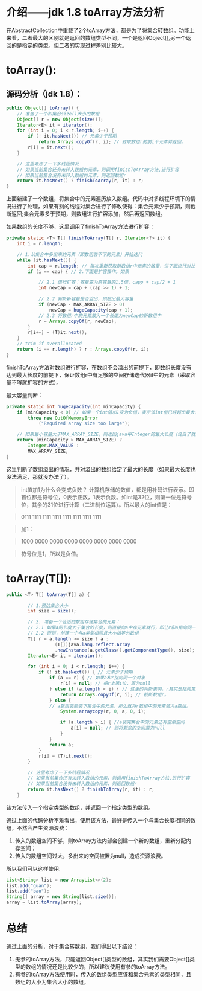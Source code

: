 # 介绍——jdk 1.8 toArray方法分析
在AbstractCollection中重载了2个toArray方法，都是为了将集合转数组。功能上来看，二者最大的区别就是返回的数组类型不同，一个是返回Object[],另一个返回的是指定的类型。但二者的实现过程差别比较大。

# toArray():
## 源码分析（jdk 1.8）：
```java
public Object[] toArray() {
    // 准备了一个和集合size()大小的数组
    Object[] r = new Object[size()];
    Iterator<E> it = iterator();
    for (int i = 0; i < r.length; i++) {
        if (! it.hasNext()) // 元素少于预期
            return Arrays.copyOf(r, i); // 截取数组r的前i个元素并返回。
        r[i] = it.next();
    }

    // 这里考虑了一下多线程情况
    // 如果当前集合还有未转入数组的元素，则调用finishToArray方法,进行扩容
    // 如果当前集合没有未转入数组的元素，则返回数组r
    return it.hasNext() ? finishToArray(r, it) : r;
}

```
上面新建了一个数组，将集合中的元素遍历放入数组。代码中对多线程环境下的情况进行了处理，如果有别的线程对集合进行了修改使得：集合元素少于预期，则截断返回;集合元素多于预期，则数组进行扩容添加，然后再返回数组。

如果数组的长度不够，这里调用了finishToArray方法进行扩容：
```java
private static <T> T[] finishToArray(T[] r, Iterator<?> it) {
    int i = r.length;

    // 1.从集合中多出来的元素（即数组装不下的元素）开始迭代
    while (it.hasNext()) {
        int cap = r.length; // 每次重新获取新数组r中元素的数量，供下面进行对比，保证数组r有容量储存迭代器it中的元素
        if (i == cap) { // 2.下面是扩容操作。如果

            // 2.1 进行扩容：容量变为原容量的1.5倍，capp + cap/2 + 1
            int newCap = cap + (cap >> 1) + 1;

            // 2.2 判断新容量是否溢出，即超出最大容量
            if (newCap - MAX_ARRAY_SIZE > 0)
                newCap = hugeCapacity(cap + 1);
            // 2.3 将数组r中的元素放入一个长度为newCap的新数组中
            r = Arrays.copyOf(r, newCap);
        }
        r[i++] = (T)it.next();
    }
    // trim if overallocated
    return (i == r.length) ? r : Arrays.copyOf(r, i);
}

```
finishToArray方法对数组进行扩容，在数组不会溢出的前提下，即数组长度没有达到最大长度的前提下，保证数组r中有足够的空间存储迭代器it中的元素（采取容量不够就扩容的方式）。

最大容量判断：
```java
private static int hugeCapacity(int minCapacity) {
    if (minCapacity < 0) // 如果一个int值加1变为负值，表示该int值已经超出最大长度，内存溢出
        throw new OutOfMemoryError
            ("Required array size too large");

    // 如果最小容量大于MAX_ARRAY_SIZE，则返回java中Integer的最大长度（说白了就是连MAX_ARRAY_SIZE保留的8位头字段也不要了），
    return (minCapacity > MAX_ARRAY_SIZE) ?
        Integer.MAX_VALUE :
        MAX_ARRAY_SIZE;
}

```

这里判断了数组溢出的情况，并对溢出的数组给定了最大的长度（如果最大长度也没法满足，那就没办法了）。

> int值加1为什么会变成负数？
> 计算机存储的数值，都是用补码进行表示。即首位都是符号位，0表示正数，1表示负数。如int是32位，则第一位是符号位，其余的31位进行计算（二进制位运算）。所以最大的int值是：

> 0111 1111 1111 1111 1111 1111 1111 1111

> 加1：

> 1000 0000 0000 0000 0000 0000 0000 0000

> 符号位是1，所以是负值。

# toArray(T[]):
```java
public <T> T[] toArray(T[] a) {

        // 1.预估集合大小
        int size = size();

        // 2. 准备一个合适的数组存储集合的元素：
        // 2.1 如果a的长度大于集合的长度，则直接向a中存元素就行，即让r和a指向同一个对象
        // 2.2 否则，创建一个与a类型相同且大小相等的数组
        T[] r = a.length >= size ? a :
                  (T[])java.lang.reflect.Array
                  .newInstance(a.getClass().getComponentType(), size);
        Iterator<E> it = iterator();

        for (int i = 0; i < r.length; i++) {
            if (! it.hasNext()) { // 元素少于预期
                if (a == r) { // 如果a和r指向同一个对象
                    r[i] = null; // 把r上第i位，置为null
                } else if (a.length < i) { // 这里的判断表明，r其实是指向第2.2步中新建的数组。同时也表明，集合中的元素a数组装不下。所以直接截断数组r，并返回。
                    return Arrays.copyOf(r, i); // 截断数组r。
                } else {
                // a数组装能装下集合中的元素，那么就将r数组中的元素装入a数组。
                    System.arraycopy(r, 0, a, 0, i);

                    if (a.length > i) { //a装完集合中的元素还有空余空间
                        a[i] = null; // 则将剩余的空间置为null
                    }
                }
                return a;
            }
            r[i] = (T)it.next();
        }

        // 这里考虑了一下多线程情况
        // 如果当前集合还有未转入数组的元素，则调用finishToArray方法,进行扩容
        // 如果当前集合没有未转入数组的元素，则返回数组r
        return it.hasNext() ? finishToArray(r, it) : r;
    }

```
该方法传入一个指定类型的数组，并返回一个指定类型的数组。

通过上面的代码分析不难看出，使用该方法，最好是传入一个与集合长度相同的数组，不然会产生资源浪费：
1. 传入的数组空间不够，则toArray方法内部会创建一个新的数组，重新分配内存空间；
2. 传入的数组空间过大，多出来的空间被置为null，造成资源浪费。

所以我们可以这样使用:
```java
List<String> list = new ArrayList<>(2);
list.add("guan");
list.add("bao");
String[] array = new String[list.size()];
array = list.toArray(array);
```

# 总结
通过上面的分析，对于集合转数组，我们得出以下结论：
1. 无参的toArray方法，只能返回Object[]类型的数组，其实我们需要Object[]类型的数组的情况还是比较少的，所以建议使用有参的toArray方法。
2. 有参的toArray方法使用时，传入的数组类型应该和集合元素的类型相同，且数组的大小为集合大小的数组。
